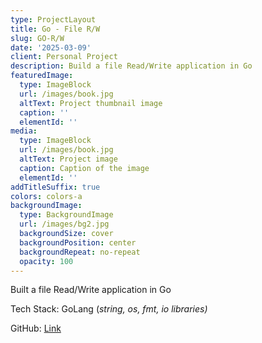 ```yaml
---
type: ProjectLayout
title: Go - File R/W
slug: GO-R/W
date: '2025-03-09'
client: Personal Project
description: Build a file Read/Write application in Go
featuredImage:
  type: ImageBlock
  url: /images/book.jpg
  altText: Project thumbnail image
  caption: ''
  elementId: ''
media:
  type: ImageBlock
  url: /images/book.jpg
  altText: Project image
  caption: Caption of the image
  elementId: ''
addTitleSuffix: true
colors: colors-a
backgroundImage:
  type: BackgroundImage
  url: /images/bg2.jpg
  backgroundSize: cover
  backgroundPosition: center
  backgroundRepeat: no-repeat
  opacity: 100
---
```

Built a file Read/Write application in Go

Tech Stack: GoLang (*string, os, fmt, io libraries)*

GitHub: [Link](https://github.com/jthomas845/go-project-one)
